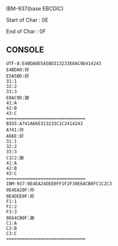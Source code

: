 IBM-937(base EBCDIC)

Start of Char : 0E

End of Char   : 0F

## CONSOLE 
```
UTF-8:E4BDA0E5A5BD313233E8AC9D414243
E4BDA0:你
E5A5BD:好
31:1
32:2
33:3
E8AC9D:謝
41:A
42:B
43:C
==============================
BIG5:A741A66E313233C1C2414243
A741:你
A66E:好
31:1
32:2
33:3
C1C2:謝
41:A
42:B
43:C
==============================
IBM-937:0E4EA24DEE0FF1F2F30E64CB0FC1C2C3
0E4EA20F:你
0E4DEE0F:好
F1:1
F2:2
F3:3
0E64CB0F:謝
C1:A
C2:B
C3:C
==============================
```
